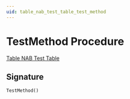 ```yaml
---
uid: table_nab_test_table_test_method
---
```

# <a name="test_method"></a>TestMethod Procedure

[Table NAB Test Table](index.md)

## <a name="signature"></a>Signature

```al
TestMethod()
```
